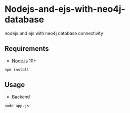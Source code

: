 # Nodejs-and-ejs-with-neo4j-database
nodejs and ejs with neo4j database connectivity

## Requirements

- [Node.js](https://nodejs.org/en/) 10+

```shell
npm install
```


## Usage

- Backend
```shell
node app.js
```

